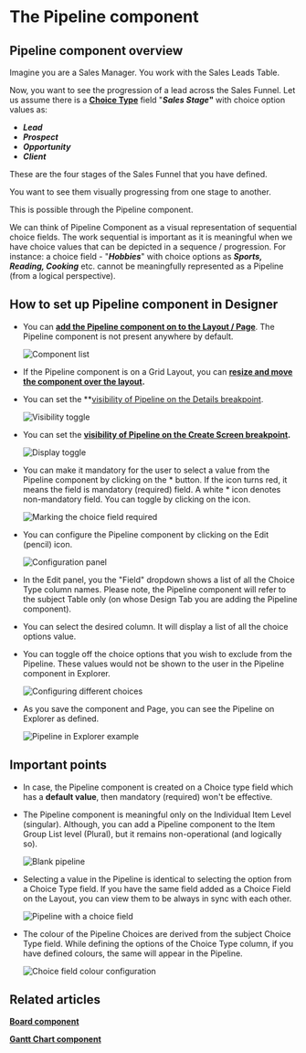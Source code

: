 # The Pipeline component

## Pipeline component overview

Imagine you are a Sales Manager. You work with the Sales Leads Table.

Now, you want to see the progression of a lead across the Sales Funnel. Let us assume there is a **[Choice Type](https://docs.rapidplatform.com/books/experiences/page/how-to-add-columns-to-a-data-table "How to add columns to a data table?")** field "***Sales Stage*"** with choice option values as:

- ***Lead***
- ***Prospect***
- ***Opportunity***
- ***Client***

These are the four stages of the Sales Funnel that you have defined.

You want to see them visually progressing from one stage to another.

This is possible through the Pipeline component.

We can think of Pipeline Component as a visual representation of sequential choice fields. The work sequential is important as it is meaningful when we have choice values that can be depicted in a sequence / progression. For instance: a choice field - "***Hobbies***" with choice options as ***Sports, Reading, Cooking*** etc. cannot be meaningfully represented as a Pipeline (from a logical perspective).

## How to set up Pipeline component in Designer

- You can **[add the Pipeline component on to the Layout / Page](https://docs.rapidplatform.com/books/experiences/page/how-to-add-a-component-to-a-layout-page "How to add a component to a Layout / Page?")**. The Pipeline component is not present anywhere by default.  

    ![Component list](<Component list.png>)
- If the Pipeline component is on a Grid Layout, you can **[resize and move the component over the layout](https://docs.rapidplatform.com/books/experiences/page/how-to-arrange-a-component-on-grid-layout "How to arrange a component on Grid layout?").**
- You can set the **[visibility of Pipeline on the Details breakpoint](https://docs.rapidplatform.com/books/experiences/page/how-to-set-a-component-to-be-visible-hidden-on-item-details-and-create-breakpoints "How to set a component to be visible / hidden on 'Item Details' and 'Create' breakpoints?").   

    ![Visibility toggle](<../Visiblity toggle.png>)
- You can set the **[visibility of Pipeline on the Create Screen breakpoint](https://docs.rapidplatform.com/books/experiences/page/how-to-set-a-component-to-be-visible-hidden-on-item-details-and-create-breakpoints "How to set a component to be visible / hidden on 'Item Details' and 'Create' breakpoints?").** 

    ![Display toggle](<../Display toggle.png>)
- You can make it mandatory for the user to select a value from the Pipeline component by clicking on the \* button. If the icon turns red, it means the field is mandatory (required) field. A white \* icon denotes non-mandatory field. You can toggle by clicking on the icon.   

    ![Marking the choice field required](<Marking the choice field required.png>)
- You can configure the Pipeline component by clicking on the Edit (pencil) icon.   

    ![Configuration panel](<Configuration panel.png>)
- In the Edit panel, you the "Field" dropdown shows a list of all the Choice Type column names. Please note, the Pipeline component will refer to the subject Table only (on whose Design Tab you are adding the Pipeline component).
- You can select the desired column. It will display a list of all the choice options value.
- You can toggle off the choice options that you wish to exclude from the Pipeline. These values would not be shown to the user in the Pipeline component in Explorer.

    ![Configuring different choices](<Configuring difference choices.png>)

- As you save the component and Page, you can see the Pipeline on Explorer as defined.

    ![Pipeline in Explorer example](<Pipeline in Explorer example.png>)

## Important points

- In case, the Pipeline component is created on a Choice type field which has a **default value**, then mandatory (required) won't be effective.
- The Pipeline component is meaningful only on the Individual Item Level (singular). Although, you can add a Pipeline component to the Item Group List level (Plural), but it remains non-operational (and logically so).

    ![Blank pipeline](<Blank pipeline.png>)
- Selecting a value in the Pipeline is identical to selecting the option from a Choice Type field. If you have the same field added as a Choice Field on the Layout, you can view them to be always in sync with each other. 

    ![Pipeline with a choice field](<Pipeline with a choice field.png>)
- The colour of the Pipeline Choices are derived from the subject Choice Type field. While defining the options of the Choice Type column, if you have defined colours, the same will appear in the Pipeline.  

    ![Choice field colour configuration](<Choice field colour configuration.png>)

## Related articles

[**Board component**](https://docs.rapidplatform.com/books/experiences/page/what-is-a-board-component-on-a-layout-page "What is a Board component on a Layout / Page?")

**[Gantt Chart component](https://docs.rapidplatform.com/books/experiences/page/how-to-configure-the-page-gantt-chart-component "How to configure the Page - Gantt Chart Component?")**

